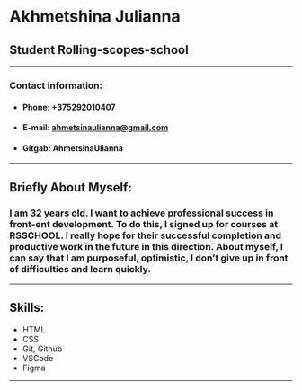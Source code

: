 # Akhmetshina Julianna
## Student Rolling-scopes-school
----
### Contact information:
* #### Phone: +375292010407
* #### E-mail: ahmetsinaulianna@gmail.com
* #### Gitgab: AhmetsinaUlianna
----
## Briefly About Myself:
### I am 32 years old. I want to achieve professional success in front-ent development. To do this, I signed up for courses at RSSCHOOL. I really hope for their successful completion and productive work in the future in this direction. About myself, I can say that I am purposeful, optimistic, I don’t give up in front of difficulties and learn quickly.
----
## Skills:
* HTML
* CSS
* Git, Github
* VSCode
* Figma
-----

